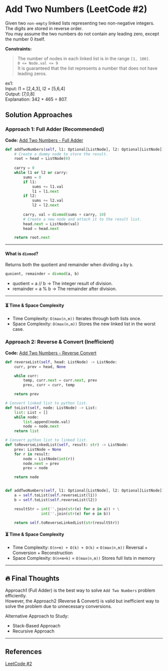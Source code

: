 # Add Two Numbers (LeetCode #2)
Given two `non-empty` linked lists representing two non-negative integers.  
The digits are stored in reverse order.  
You may assume the two numbers do not contain any leading zero, except the number 0 itself.

**Constraints:**
> The number of nodes in each linked list is in the range `[1, 100]`.  
> `0 <= Node.val <= 9`  
> It is guaranteed that the list represents a number that does not have leading zeros.

ex1:  
Input: l1 = [2,4,3], l2 = [5,6,4]  
Output: [7,0,8]   
Explanation: 342 + 465 = 807.

## Solution Approaches
### Approach 1: Full Adder (Recommended)
**Code:** [Add Two Numbers - Full Adder](add_two_numbers_full_adder.py)
```python
def addTwoNumbers(self, l1: Optional[ListNode], l2: Optional[ListNode]) -> Optional[ListNode]:
    # Create a dummy node to store the result.
    root = head = ListNode(0)
    
    carry = 0
    while l1 or l2 or carry:
        sums = 0
        if l1:
            sums += l1.val
            l1 = l1.next
        if l2:
            sums += l2.val
            l2 = l2.next
            
        carry, val = divmod(sums + carry, 10)
        # Create a new node and attach it to the result list.
        head.next = ListNode(val)
        head = head.next

    return root.next
```
---

#### What is `divmod`?
Returns both the quotient and remainder when dividing `a` by `b`. 
```python
quoient, remainder = divmod(a, b)
```
- quotient = a // b → The integer result of division.
- remainder = a % b → The remainder after division.

---

#### ⏳ Time & Space Complexity
- Time Complexity: `O(max(n,m))` Iterates through both lists once.
- Space Complexity: `O(max(n,m))` Stores the new linked list in the worst case.

### Approach 2: Reverse & Convert (Inefficient)
**Code:** [Add Two Numbers - Reverse Convert](add_two_numbers_reverse_convert.py)
```python
def reverseList(self, head: ListNode) -> ListNode:
    curr, prev = head, None

    while curr:
        temp, curr.next = curr.next, prev
        prev, curr = curr, temp

    return prev

# Convert linked list to python list.
def toList(self, node: ListNode) -> List:
    list: List = []
    while node:
        list.append(node.val)
        node = node.next
    return list

# Convert python list to linked list.
def toReverseLinkedList(self, result: str) -> ListNode:
    prev: ListNode = None
    for r in result:
        node = ListNode(int(r))
        node.next = prev
        prev = node

    return node


def addTwoNumbers(self, l1: Optional[ListNode], l2: Optional[ListNode]) -> Optional[ListNode]:
    a = self.toList(self.reverseList(l1))
    b = self.toList(self.reverseList(l2))

    resultStr = int(''.join(str(e) for e in a)) + \
                int(''.join(str(e) for e in b))

    return self.toReverseLinkedList(str(resultStr))

```

#### ⏳ Time & Space Complexity
- Time Complexity: `O(n+m) + O(k) + O(k)` = `O(max(n,m))` Reversal + Conversion + Reconstruction
- Space Complexity: `O(n+m+k)` = `O(max(n,m))` Stores full lists in memory

---

## 🔥 Final Thoughts
Approach1 (Full Adder) is the best way to solve `Add Two Numbers` problem efficiently.  
However, the Approach2 (Reverse & Convert) is valid but inefficient way to solve the problem due to unnecessary conversions.

Alternative Approach to Study:
- Stack-Based Approach
- Recursive Approach

---

## References
[LeetCode #2](https://leetcode.com/problems/add-two-numbers/description/)